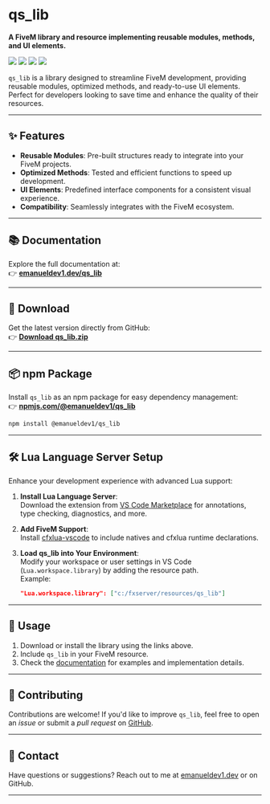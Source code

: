 # qs_lib

**A FiveM library and resource implementing reusable modules, methods, and UI elements.**

<!-- ![qs_lib Banner](https://via.placeholder.com/800x200.png?text=qs_lib+Banner)  -->

![](https://img.shields.io/github/downloads/emanueldev1/qs_lib/total?logo=github)
![](https://img.shields.io/github/downloads/emanueldev1/qs_lib/latest/total?logo=github)
![](https://img.shields.io/github/contributors/emanueldev1/qs_lib?logo=github)
![](https://img.shields.io/github/v/release/emanueldev1/qs_lib?logo=github) 

`qs_lib` is a library designed to streamline FiveM development, providing reusable modules, optimized methods, and ready-to-use UI elements. Perfect for developers looking to save time and enhance the quality of their resources.

---

## ✨ Features

- **Reusable Modules**: Pre-built structures ready to integrate into your FiveM projects.
- **Optimized Methods**: Tested and efficient functions to speed up development.
- **UI Elements**: Predefined interface components for a consistent visual experience.
- **Compatibility**: Seamlessly integrates with the FiveM ecosystem.

---

## 📚 Documentation

Explore the full documentation at:  
👉 **[emanueldev1.dev/qs_lib](https://emanueldev1.dev/qs_lib)**

---

## 💾 Download

Get the latest version directly from GitHub:  
👉 **[Download qs_lib.zip](https://github.com/emanueldev1/qs_lib/releases/latest/download/qs_lib.zip)**

---

## 📦 npm Package

Install `qs_lib` as an npm package for easy dependency management:  
👉 **[npmjs.com/@emanueldev1/qs_lib](https://www.npmjs.com/package/@emanueldev1/qs_lib)**  
```bash
npm install @emanueldev1/qs_lib
```

---

## 🛠️ Lua Language Server Setup

Enhance your development experience with advanced Lua support:

1. **Install Lua Language Server**:  
   Download the extension from [VS Code Marketplace](https://marketplace.visualstudio.com/items?itemName=sumneko.lua) for annotations, type checking, diagnostics, and more.

2. **Add FiveM Support**:  
   Install [cfxlua-vscode](https://marketplace.visualstudio.com/items?itemName=emanueldev1.cfxlua-vscode) to include natives and cfxlua runtime declarations.

3. **Load qs_lib into Your Environment**:  
   Modify your workspace or user settings in VS Code (`Lua.workspace.library`) by adding the resource path.  
   Example:  
   ```json
   "Lua.workspace.library": ["c:/fxserver/resources/qs_lib"]
   ```

---

## 🚀 Usage

1. Download or install the library using the links above.
2. Include `qs_lib` in your FiveM resource.
3. Check the [documentation](https://emanueldev1.dev/qs_lib) for examples and implementation details.

---

## 🤝 Contributing

Contributions are welcome! If you'd like to improve `qs_lib`, feel free to open an *issue* or submit a *pull request* on [GitHub](https://github.com/emanueldev1/qs_lib).

---

## 📧 Contact

Have questions or suggestions? Reach out to me at [emanueldev1.dev](https://emanueldev1.dev) or on GitHub.

---

